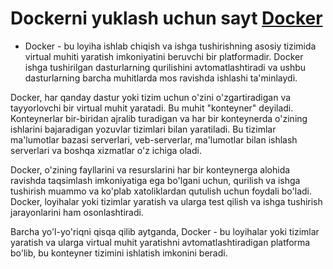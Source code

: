 
# Dockerni yuklash uchun sayt [Docker](https://www.docker.com/)



- Docker - bu loyiha ishlab chiqish va ishga tushirishning asosiy tizimida virtual muhiti yaratish imkoniyatini beruvchi bir platformadir. Docker ishga tushirilgan dasturlarning qurilishini avtomatlashtiradi va ushbu dasturlarning barcha muhitlarda mos ravishda ishlashi ta'minlaydi.

Docker, har qanday dastur yoki tizim uchun o'zini o'zgartiradigan va tayyorlovchi bir virtual muhit yaratadi. Bu muhit "konteyner" deyiladi. Konteynerlar bir-biridan ajralib turadigan va har bir konteynerda o'zining ishlarini bajaradigan yozuvlar tizimlari bilan yaratiladi. Bu tizimlar ma'lumotlar bazasi serverlari, veb-serverlar, ma'lumotlar bilan ishlash serverlari va boshqa xizmatlar o'z ichiga oladi.

Docker, o'zining fayllarini va resurslarini har bir konteynerga alohida ravishda taqsimlash imkoniyatiga ega bo'lgani uchun, qurilish va ishga tushirish muammo va ko'plab xatoliklardan qutulish uchun foydali bo'ladi. Docker, loyihalar yoki tizimlar yaratish va ularga test qilish va ishga tushirish jarayonlarini ham osonlashtiradi.

Barcha yo'l-yo'riqni qisqa qilib aytganda, Docker - bu loyihalar yoki tizimlar yaratish va ularga virtual muhit yaratishni avtomatlashtiradigan platforma bo'lib, bu konteyner tizimini ishlatish imkonini beradi.